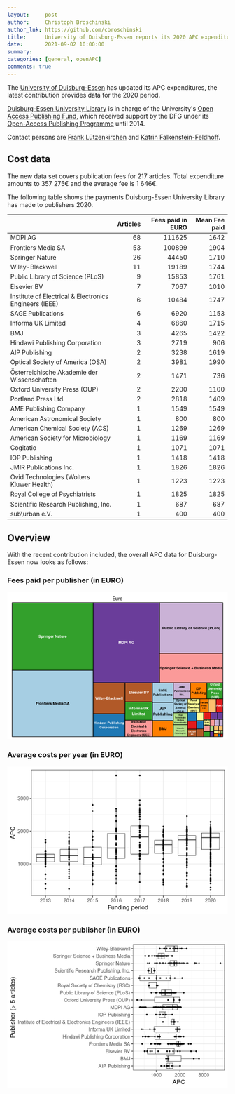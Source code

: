 ```yaml
---
layout:     post
author:     Christoph Broschinski
author_lnk: https://github.com/cbroschinski
title:      University of Duisburg-Essen reports its 2020 APC expenditures
date:       2021-09-02 10:00:00
summary:    
categories: [general, openAPC]
comments: true
---
```





The [University of Duisburg-Essen](https://www.uni-due.de/en/index.php) has updated its APC expenditures, the latest contribution provides data for the 2020 period.

[Duisburg-Essen University Library](https://www.uni-due.de/ub/en/eindex.php) is in charge of the University's [Open Access Publishing Fund](https://www.uni-due.de/ub/en/eopenaccess_foerderung.php), which received support by the DFG under its [Open-Access Publishing Programme](https://www.dfg.de/en/research_funding/programmes/infrastructure/lis/open_access/infrastructure_funding/index.html#4) until 2014.

Contact persons are [Frank Lützenkirchen](mailto:frank.luetzenkirchen@uni-due.de) and [Katrin Falkenstein-Feldhoff](mailto:katrin.falkenstein-feldhoff@uni-due.de).

## Cost data



The new data set covers publication fees for 217 articles. Total expenditure amounts to 357 275€ and the average fee is 1 646€.

The following table shows the payments Duisburg-Essen University Library has made to publishers 2020.


|                                                       | Articles| Fees paid in EURO| Mean Fee paid|
|:------------------------------------------------------|--------:|-----------------:|-------------:|
|MDPI AG                                                |       68|            111625|          1642|
|Frontiers Media SA                                     |       53|            100899|          1904|
|Springer Nature                                        |       26|             44450|          1710|
|Wiley-Blackwell                                        |       11|             19189|          1744|
|Public Library of Science (PLoS)                       |        9|             15853|          1761|
|Elsevier BV                                            |        7|              7067|          1010|
|Institute of Electrical & Electronics Engineers (IEEE) |        6|             10484|          1747|
|SAGE Publications                                      |        6|              6920|          1153|
|Informa UK Limited                                     |        4|              6860|          1715|
|BMJ                                                    |        3|              4265|          1422|
|Hindawi Publishing Corporation                         |        3|              2719|           906|
|AIP Publishing                                         |        2|              3238|          1619|
|Optical Society of America (OSA)                       |        2|              3981|          1990|
|Österreichische Akademie der Wissenschaften            |        2|              1471|           736|
|Oxford University Press (OUP)                          |        2|              2200|          1100|
|Portland Press Ltd.                                    |        2|              2818|          1409|
|AME Publishing Company                                 |        1|              1549|          1549|
|American Astronomical Society                          |        1|               800|           800|
|American Chemical Society (ACS)                        |        1|              1269|          1269|
|American Society for Microbiology                      |        1|              1169|          1169|
|Cogitatio                                              |        1|              1071|          1071|
|IOP Publishing                                         |        1|              1418|          1418|
|JMIR Publications Inc.                                 |        1|              1826|          1826|
|Ovid Technologies (Wolters Kluwer Health)              |        1|              1223|          1223|
|Royal College of Psychiatrists                         |        1|              1825|          1825|
|Scientific Research Publishing, Inc.                   |        1|               687|           687|
|sub\urban e.V.                                         |        1|               400|           400|

## Overview

With the recent contribution included, the overall APC data for Duisburg-Essen now looks as follows:

### Fees paid per publisher (in EURO)

![plot of chunk tree_due_2021_09_02_full](/figure/tree_due_2021_09_02_full-1.png)

###  Average costs per year (in EURO)

![plot of chunk box_due_2021_09_02_year_full](/figure/box_due_2021_09_02_year_full-1.png)

###  Average costs per publisher (in EURO)

![plot of chunk box_due_2021_09_02_publisher_full](/figure/box_due_2021_09_02_publisher_full-1.png)
